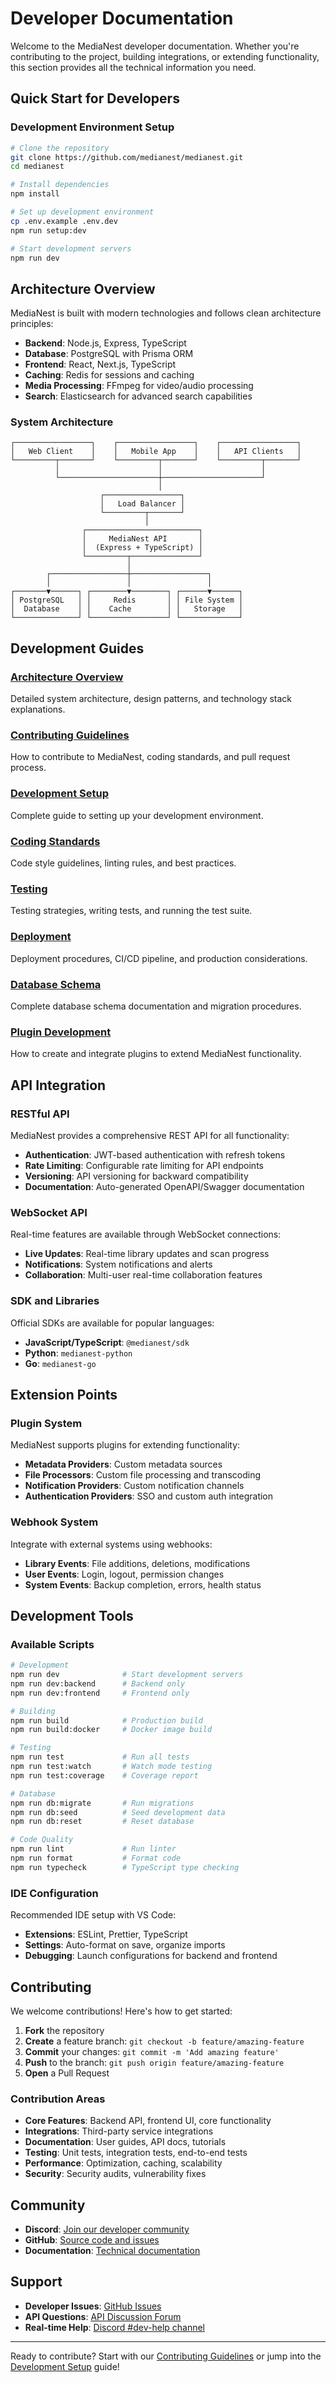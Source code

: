 # Developer Documentation

Welcome to the MediaNest developer documentation. Whether you're contributing to the project, building integrations, or extending functionality, this section provides all the technical information you need.

## Quick Start for Developers

### Development Environment Setup
```bash
# Clone the repository
git clone https://github.com/medianest/medianest.git
cd medianest

# Install dependencies
npm install

# Set up development environment
cp .env.example .env.dev
npm run setup:dev

# Start development servers
npm run dev
```

## Architecture Overview

MediaNest is built with modern technologies and follows clean architecture principles:

- **Backend**: Node.js, Express, TypeScript
- **Database**: PostgreSQL with Prisma ORM
- **Frontend**: React, Next.js, TypeScript
- **Caching**: Redis for sessions and caching
- **Media Processing**: FFmpeg for video/audio processing
- **Search**: Elasticsearch for advanced search capabilities

### System Architecture
```
┌─────────────────┐    ┌─────────────────┐    ┌─────────────────┐
│   Web Client    │    │   Mobile App    │    │   API Clients   │
└─────────┬───────┘    └─────────┬───────┘    └─────────┬───────┘
          │                      │                      │
          └──────────────────────┼──────────────────────┘
                                 │
                    ┌─────────────────┐
                    │   Load Balancer │
                    └─────────┬───────┘
                              │
                ┌─────────────────────────┐
                │     MediaNest API       │
                │  (Express + TypeScript) │
                └─────────┬───────────────┘
                          │
        ┌─────────────────┼─────────────────┐
        │                 │                 │
┌───────▼──────┐ ┌────────▼────────┐ ┌──────▼──────┐
│ PostgreSQL   │ │     Redis       │ │ File System │
│  Database    │ │    Cache        │ │   Storage   │
└──────────────┘ └─────────────────┘ └─────────────┘
```

## Development Guides

### [Architecture Overview](architecture.md)
Detailed system architecture, design patterns, and technology stack explanations.

### [Contributing Guidelines](contributing.md)
How to contribute to MediaNest, coding standards, and pull request process.

### [Development Setup](development-setup.md)
Complete guide to setting up your development environment.

### [Coding Standards](coding-standards.md)
Code style guidelines, linting rules, and best practices.

### [Testing](testing.md)
Testing strategies, writing tests, and running the test suite.

### [Deployment](deployment.md)
Deployment procedures, CI/CD pipeline, and production considerations.

### [Database Schema](database-schema.md)
Complete database schema documentation and migration procedures.

### [Plugin Development](plugins.md)
How to create and integrate plugins to extend MediaNest functionality.

## API Integration

### RESTful API
MediaNest provides a comprehensive REST API for all functionality:

- **Authentication**: JWT-based authentication with refresh tokens
- **Rate Limiting**: Configurable rate limiting for API endpoints
- **Versioning**: API versioning for backward compatibility
- **Documentation**: Auto-generated OpenAPI/Swagger documentation

### WebSocket API
Real-time features are available through WebSocket connections:

- **Live Updates**: Real-time library updates and scan progress
- **Notifications**: System notifications and alerts
- **Collaboration**: Multi-user real-time collaboration features

### SDK and Libraries
Official SDKs are available for popular languages:

- **JavaScript/TypeScript**: `@medianest/sdk`
- **Python**: `medianest-python`
- **Go**: `medianest-go`

## Extension Points

### Plugin System
MediaNest supports plugins for extending functionality:

- **Metadata Providers**: Custom metadata sources
- **File Processors**: Custom file processing and transcoding
- **Notification Providers**: Custom notification channels
- **Authentication Providers**: SSO and custom auth integration

### Webhook System
Integrate with external systems using webhooks:

- **Library Events**: File additions, deletions, modifications
- **User Events**: Login, logout, permission changes
- **System Events**: Backup completion, errors, health status

## Development Tools

### Available Scripts
```bash
# Development
npm run dev              # Start development servers
npm run dev:backend      # Backend only
npm run dev:frontend     # Frontend only

# Building
npm run build            # Production build
npm run build:docker     # Docker image build

# Testing
npm run test             # Run all tests
npm run test:watch       # Watch mode testing
npm run test:coverage    # Coverage report

# Database
npm run db:migrate       # Run migrations
npm run db:seed          # Seed development data
npm run db:reset         # Reset database

# Code Quality
npm run lint             # Run linter
npm run format           # Format code
npm run typecheck        # TypeScript type checking
```

### IDE Configuration
Recommended IDE setup with VS Code:

- **Extensions**: ESLint, Prettier, TypeScript
- **Settings**: Auto-format on save, organize imports
- **Debugging**: Launch configurations for backend and frontend

## Contributing

We welcome contributions! Here's how to get started:

1. **Fork** the repository
2. **Create** a feature branch: `git checkout -b feature/amazing-feature`
3. **Commit** your changes: `git commit -m 'Add amazing feature'`
4. **Push** to the branch: `git push origin feature/amazing-feature`
5. **Open** a Pull Request

### Contribution Areas

- **Core Features**: Backend API, frontend UI, core functionality
- **Integrations**: Third-party service integrations
- **Documentation**: User guides, API docs, tutorials
- **Testing**: Unit tests, integration tests, end-to-end tests
- **Performance**: Optimization, caching, scalability
- **Security**: Security audits, vulnerability fixes

## Community

- **Discord**: [Join our developer community](https://discord.gg/medianest-dev)
- **GitHub**: [Source code and issues](https://github.com/medianest/medianest)
- **Documentation**: [Technical documentation](https://docs.medianest.com)

## Support

- **Developer Issues**: [GitHub Issues](https://github.com/medianest/medianest/issues)
- **API Questions**: [API Discussion Forum](https://github.com/medianest/medianest/discussions)
- **Real-time Help**: [Discord #dev-help channel](https://discord.gg/medianest)

---

Ready to contribute? Start with our [Contributing Guidelines](contributing.md) or jump into the [Development Setup](development-setup.md) guide!